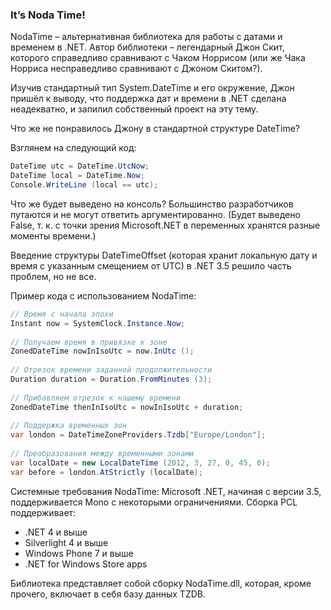 ﻿### It’s Noda Time!

NodaTime – альтернативная библиотека для работы с датами и временем в .NET. Автор библиотеки – легендарный Джон Скит, которого справедливо сравнивают с Чаком Норрисом (или же Чака Норриса несправедливо сравнивают с Джоном Скитом?).

Изучив стандартный тип System.DateTime и его окружение, Джон пришёл к выводу, что поддержка дат и времени в .NET сделана неадекватно, и запилил собственный проект на эту тему.

Что же не понравилось Джону в стандартной структуре DateTime?

Взглянем на следующий код:

```csharp
DateTime utc = DateTime.UtcNow;
DateTime local = DateTime.Now;
Console.WriteLine (local == utc);
```

Что же будет выведено на консоль? Большинство разработчиков путаются и не могут ответить аргументированно. (Будет выведено False, т. к. с точки зрения Microsoft.NET в переменных хранятся разные моменты времени.)

Введение структуры DateTimeOffset (которая хранит локальную дату и время с указанным смещением от UTC) в .NET 3.5 решило часть проблем, но не все.

Пример кода с использованием NodaTime:

```csharp
// Время с начала эпохи
Instant now = SystemClock.Instance.Now;
 
// Получаем время в привязке к зоне
ZonedDateTime nowInIsoUtc = now.InUtc ();
 
// Отрезок времени заданной продолжительности
Duration duration = Duration.FromMinutes (3);
 
// Прибавляем отрезок к нашему времени
ZonedDateTime thenInIsoUtc = nowInIsoUtc + duration;
 
// Поддержка временных зон
var london = DateTimeZoneProviders.Tzdb["Europe/London"];
 
// Преобразования между временными зонами
var localDate = new LocalDateTime (2012, 3, 27, 0, 45, 0);
var before = london.AtStrictly (localDate);
```

Системные требования NodaTime: Microsoft .NET, начиная с версии 3.5, поддерживается Mono с некоторыми ограничениями. Сборка PCL поддерживает:

* .NET 4 и выше
* Silverlight 4 и выше
* Windows Phone 7 и выше
* .NET for Windows Store apps

Библиотека представляет собой сборку NodaTime.dll, которая, кроме прочего, включает в себя базу данных TZDB.
